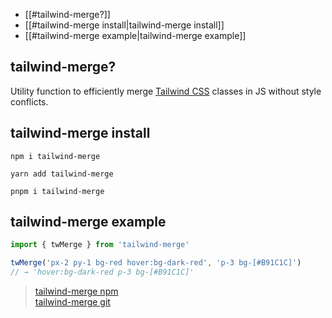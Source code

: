 - [[#tailwind-merge?]]
- [[#tailwind-merge install|tailwind-merge install]]
- [[#tailwind-merge example|tailwind-merge example]]
## tailwind-merge?
Utility function to efficiently merge [Tailwind CSS](https://tailwindcss.com/) classes in JS without style conflicts.

## tailwind-merge install
```shell
npm i tailwind-merge
```

```shell
yarn add tailwind-merge
```

```shell
pnpm i tailwind-merge
```

## tailwind-merge example 
```typescript
import { twMerge } from 'tailwind-merge'

twMerge('px-2 py-1 bg-red hover:bg-dark-red', 'p-3 bg-[#B91C1C]')
// → 'hover:bg-dark-red p-3 bg-[#B91C1C]'
```


>[tailwind-merge npm](https://www.npmjs.com/package/tailwind-merge)   
>[tailwind-merge git](https://github.com/dcastil/tailwind-merge)